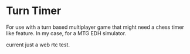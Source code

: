 # Turn Timer
For use with a turn based multiplayer game that might need a chess timer like feature. In my case,
for a MTG EDH simulator.

current just a web rtc test.